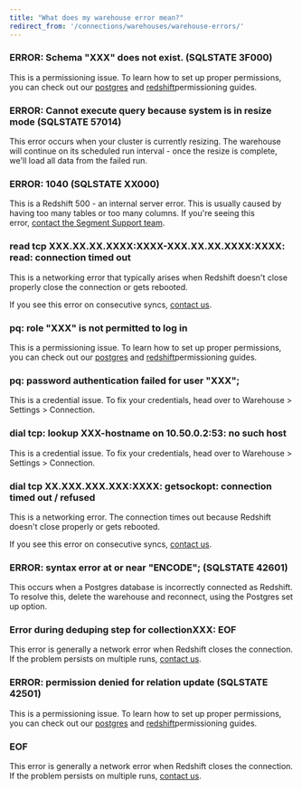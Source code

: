 ```yaml
---
title: "What does my warehouse error mean?"
redirect_from: '/connections/warehouses/warehouse-errors/'
---
```


### ERROR: Schema "XXX" does not exist. (SQLSTATE 3F000)

This is a permissioning issue. To learn how to set up proper permissions, you can check out our [postgres](/docs/connections/storage/catalog/postgres/#permissioning-segment-to-rds) and [redshift](/docs/connections/storage/catalog/redshift/#permissioning-segment-to-redshift)permissioning guides.

### ERROR: Cannot execute query because system is in resize mode (SQLSTATE 57014)

This error occurs when your cluster is currently resizing. The warehouse will continue on its scheduled run interval - once the resize is complete, we'll load all data from the failed run.

### ERROR: 1040 (SQLSTATE XX000)

This is a Redshift 500 - an internal server error. This is usually caused by having too many tables or too many columns. If you're seeing this error, [contact the Segment Support team](https://segment.com/help/contact/).

### read tcp XXX.XX.XX.XXXX:XXXX-XXX.XX.XX.XXXX:XXXX: read: connection timed out

This is a networking error that typically arises when Redshift doesn't close properly close the connection or gets rebooted.

If you see this error on consecutive syncs, [contact us](https://segment.com/help/contact/).

### pq: role "XXX" is not permitted to log in

This is a permissioning issue. To learn how to set up proper permissions, you can check out our [postgres](/docs/connections/storage/catalog/postgres/#permissioning-segment-to-rds) and [redshift](/docs/connections/storage/catalog/redshift/#permissioning-segment-to-redshift)permissioning guides.

### pq: password authentication failed for user "XXX";

This is a credential issue. To fix your credentials, head over to Warehouse > Settings > Connection.

### dial tcp: lookup XXX-hostname on 10.50.0.2:53: no such host

This is a credential issue. To fix your credentials, head over to Warehouse > Settings > Connection.

### dial tcp XX.XXX.XXX.XXX:XXXX: getsockopt: connection timed out / refused

This is a networking error. The connection times out because Redshift doesn't close properly or gets rebooted.

If you see this error on consecutive syncs, [contact us](https://segment.com/help/contact/).

### ERROR: syntax error at or near "ENCODE"; (SQLSTATE 42601)

This occurs when a Postgres database is incorrectly connected as Redshift. To resolve this, delete the warehouse and reconnect, using the Postgres set up option.

### Error during deduping step for collectionXXX: EOF

This error is generally a network error when Redshift closes the connection. If the problem persists on multiple runs, [contact us](https://segment.com/help/contact/).

### ERROR: permission denied for relation update (SQLSTATE 42501)

This is a permissioning issue. To learn how to set up proper permissions, you can check out our [postgres](/docs/connections/storage/catalog/postgres/#permissioning-segment-to-rds) and [redshift](/docs/connections/storage/catalog/redshift/#permissioning-segment-to-redshift)permissioning guides.

### EOF

This error is generally a network error when Redshift closes the connection. If the problem persists on multiple runs, [contact us](https://segment.com/help/contact/).
